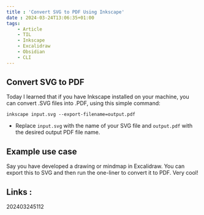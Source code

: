 ```yaml
---
title : 'Convert SVG to PDF Using Inkscape'
date : 2024-03-24T13:06:35+01:00
tags:
    - Article
    - TIL
    - Inkscape
    - Excalidraw
    - Obsidian
    - CLI
---
```

## Convert SVG to PDF
Today I learned that if you have Inkscape installed on your machine, you can convert .SVG files into .PDF, using this simple command:

`inkscape input.svg --export-filename=output.pdf`

- Replace `input.svg` with the name of your SVG file and `output.pdf` with the desired output PDF file name.
## Example use case
Say you have developed a drawing or mindmap in Excalidraw. You can export this to SVG and then run the one-liner to convert it to PDF. Very cool!



## Links :

202403245112
